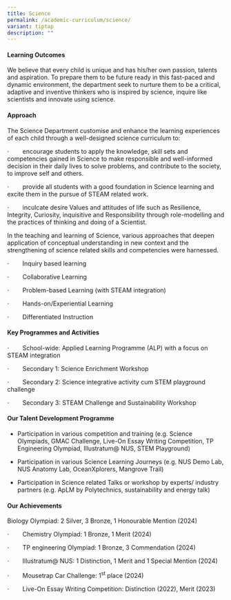 ```yaml
---
title: Science
permalink: /academic-curriculum/science/
variant: tiptap
description: ""
---
```

<h4><strong>Learning Outcomes</strong></h4>
<p>We believe that every child is unique and has his/her own passion, talents
and aspiration. To prepare them to be future ready in this fast-paced and
dynamic environment, the department seek to nurture them to be a critical,
adaptive and inventive thinkers who is inspired by science, inquire like
scientists and innovate using science.</p>
<h4><strong>Approach</strong></h4>
<p>The Science Department customise and enhance the learning experiences
of each child through a well-designed science curriculum to:</p>
<p>·&nbsp; &nbsp; &nbsp; &nbsp; encourage students to apply the knowledge,
skill sets and competencies gained in Science to make responsible and well-informed
decision in their daily lives to solve problems, and contribute to the
society, to improve self and others.</p>
<p>·&nbsp; &nbsp; &nbsp; &nbsp; provide all students with a good foundation
in Science learning and excite them in the pursue of STEAM related work.</p>
<p>·&nbsp; &nbsp; &nbsp; &nbsp; inculcate desire Values and attitudes of
life such as Resilience, Integrity, Curiosity, inquisitive and Responsibility
through role-modelling and the practices of thinking and doing of a Scientist.</p>
<p>In the teaching and learning of Science, various approaches that deepen
application of conceptual understanding in new context and the strengthening
of science related skills and competencies were harnessed.</p>
<p>·&nbsp; &nbsp; &nbsp; &nbsp; Inquiry based learning</p>
<p>·&nbsp; &nbsp; &nbsp; &nbsp; Collaborative Learning</p>
<p>·&nbsp; &nbsp; &nbsp; &nbsp; Problem-based Learning (with STEAM integration)</p>
<p>·&nbsp; &nbsp; &nbsp; &nbsp; Hands-on/Experiential Learning</p>
<p>·&nbsp; &nbsp; &nbsp; &nbsp; Differentiated Instruction</p>
<h4><strong>Key Programmes and Activities</strong></h4>
<p>·&nbsp; &nbsp; &nbsp; &nbsp; School-wide: Applied Learning Programme (ALP)
with a focus on STEAM integration</p>
<p>·&nbsp; &nbsp; &nbsp; &nbsp; Secondary 1: Science Enrichment Workshop</p>
<p>·&nbsp; &nbsp; &nbsp; &nbsp; Secondary 2: Science integrative activity
cum STEM playground challenge</p>
<p>·&nbsp; &nbsp; &nbsp; &nbsp; Secondary 3: STEAM Challenge and Sustainability
Workshop</p>
<h4><strong>Our Talent Development Programme</strong></h4>
<ul>
<li>
<p>Participation in various competition and training (e.g. Science Olympiads,
GMAC Challenge, Live-On Essay Writing Competition, TP Engineering Olympiad,
Illustratum@ NUS, STEM Playground)</p>
</li>
<li>
<p>Participation in various Science Learning Journeys (e.g. NUS Demo Lab,
NUS Anatomy Lab, OceanXplorers, Mangrove Trail)</p>
</li>
<li>
<p>Participation in Science related Talks or workshop by experts/ industry
partners (e.g. ApLM by Polytechnics, sustainability and energy talk)</p>
</li>
</ul>
<h4><strong>Our Achievements</strong></h4>
<p>Biology Olympiad: 2 Silver, 3 Bronze, 1 Honourable Mention (2024)</p>
<p>·&nbsp; &nbsp; &nbsp; &nbsp; Chemistry Olympiad: 1 Bronze, 1 Merit (2024)</p>
<p>·&nbsp; &nbsp; &nbsp; &nbsp; TP engineering Olympiad: 1 Bronze, 3 Commendation
(2024)</p>
<p>·&nbsp; &nbsp; &nbsp; &nbsp; Illustratum@ NUS: 1 Distinction, 1 Merit
and 1 Special Mention (2024)</p>
<p>·&nbsp; &nbsp; &nbsp; &nbsp; Mousetrap Car Challenge: 1<sup>st</sup> place
(2024)</p>
<p>·&nbsp; &nbsp; &nbsp; &nbsp; Live-On Essay Writing Competition: Distinction
(2022), Merit (2023)</p>
<p></p>